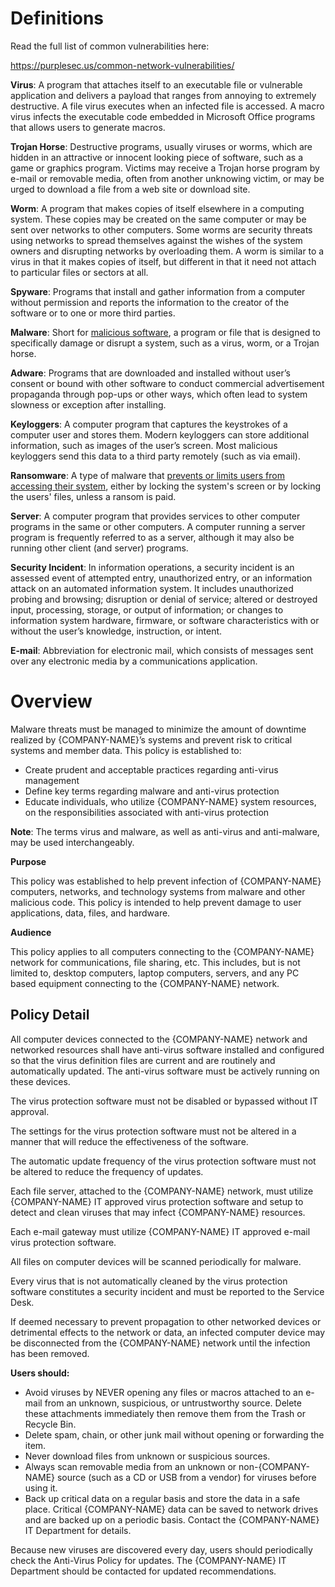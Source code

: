 # **Definitions**

Read the full list of common vulnerabilities here:

<https://purplesec.us/common-network-vulnerabilities/>

**Virus**: A program that attaches itself to an executable file or vulnerable application and delivers a payload that ranges from annoying to extremely destructive. A file virus executes when an infected file is accessed. A macro virus infects the executable code embedded in Microsoft Office programs that allows users to generate macros.

**Trojan Horse**: Destructive programs, usually viruses or worms, which are hidden in an attractive or innocent looking piece of software, such as a game or graphics program. Victims may receive a Trojan horse program by e-mail or removable media, often from another unknowing victim, or may be urged to download a file from a web site or download site.

**Worm**: A program that makes copies of itself elsewhere in a computing system. These copies may be created on the same computer or may be sent over networks to other computers. Some worms are security threats using networks to spread themselves against the wishes of the system owners and disrupting networks by overloading them. A worm is similar to a virus in that it makes copies of itself, but different in that it need not attach to particular files or sectors at all.

**Spyware**: Programs that install and gather information from a computer without permission and reports the information to the creator of the software or to one or more third parties.

**Malware**: Short for [malicious software](https://purplesec.us/common-malware-types/), a program or file that is designed to specifically damage or disrupt a system, such as a virus, worm, or a Trojan horse.

**Adware**: Programs that are downloaded and installed without user’s consent or bound with other software to conduct commercial advertisement propaganda through pop-ups or other ways, which often lead to system slowness or exception after installing.

**Keyloggers**: A computer program that captures the keystrokes of a computer user and stores them. Modern keyloggers can store additional information, such as images of the user’s screen. Most malicious keyloggers send this data to a third party remotely (such as via email).

**Ransomware**: A type of malware that [prevents or limits users from accessing their system](https://purplesec.us/identify-prevent-remove-ransomware-attacks/), either by locking the system's screen or by locking the users' files, unless a ransom is paid.

**Server**: A computer program that provides services to other computer programs in the same or other computers. A computer running a server program is frequently referred to as a server, although it may also be running other client (and server) programs.

**Security Incident**: In information operations, a security incident is an assessed event of attempted entry, unauthorized entry, or an information attack on an automated information system. It includes unauthorized probing and browsing; disruption or denial of service; altered or destroyed input, processing, storage, or output of information; or changes to information system hardware, firmware, or software characteristics with or without the user’s knowledge, instruction, or intent.

**E-mail**: Abbreviation for electronic mail, which consists of messages sent over any electronic media by a communications application.

# **Overview**

Malware threats must be managed to minimize the amount of downtime realized by {COMPANY-NAME}’s systems and prevent risk to critical systems and member data. This policy is established to:

- Create prudent and acceptable practices regarding anti-virus management
- Define key terms regarding malware and anti-virus protection
- Educate individuals, who utilize {COMPANY-NAME} system resources, on the responsibilities associated with anti-virus protection

**Note**: The terms virus and malware, as well as anti-virus and anti-malware, may be used interchangeably.

**Purpose**

This policy was established to help prevent infection of {COMPANY-NAME} computers, networks, and technology systems from malware and other malicious code. This policy is intended to help prevent damage to user applications, data, files, and hardware.

**Audience**

This policy applies to all computers connecting to the {COMPANY-NAME} network for communications, file sharing, etc. This includes, but is not limited to, desktop computers, laptop computers, servers, and any PC based equipment connecting to the {COMPANY-NAME} network.

## **Policy Detail**

All computer devices connected to the {COMPANY-NAME} network and networked resources shall have anti-virus software installed and configured so that the virus definition files are current and are routinely and automatically updated. The anti-virus software must be actively running on these devices.

The virus protection software must not be disabled or bypassed without IT approval.

The settings for the virus protection software must not be altered in a manner that will reduce the effectiveness of the software.

The automatic update frequency of the virus protection software must not be altered to reduce the frequency of updates.

Each file server, attached to the {COMPANY-NAME} network, must utilize {COMPANY-NAME} IT approved virus protection software and setup to detect and clean viruses that may infect {COMPANY-NAME} resources.

Each e-mail gateway must utilize {COMPANY-NAME} IT approved e-mail virus protection software.

All files on computer devices will be scanned periodically for malware.

Every virus that is not automatically cleaned by the virus protection software constitutes a security incident and must be reported to the Service Desk.

If deemed necessary to prevent propagation to other networked devices or detrimental effects to the network or data, an infected computer device may be disconnected from the {COMPANY-NAME} network until the infection has been removed.

**Users should:**

- Avoid viruses by NEVER opening any files or macros attached to an e-mail from an unknown, suspicious, or untrustworthy source. Delete these attachments immediately then remove them from the Trash or Recycle Bin.
- Delete spam, chain, or other junk mail without opening or forwarding the item.
- Never download files from unknown or suspicious sources.
- Always scan removable media from an unknown or non-{COMPANY-NAME} source (such as a CD or USB from a vendor) for viruses before using it.
- Back up critical data on a regular basis and store the data in a safe place. Critical {COMPANY-NAME} data can be saved to network drives and are backed up on a periodic basis. Contact the {COMPANY-NAME} IT Department for details.

Because new viruses are discovered every day, users should periodically check the Anti-Virus Policy for updates. The {COMPANY-NAME} IT Department should be contacted for updated recommendations.